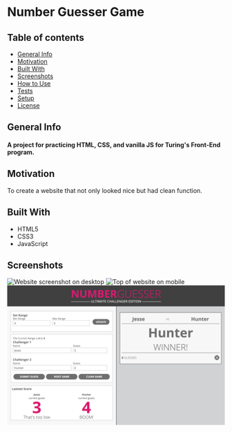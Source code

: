 # Number Guesser Game

## Table of contents
* [General Info](#Lynne's-Dog-Party)
* [Motivation](#Motivation)
* [Built With](#Built-With) 
* [Screenshots](#Screenshots)
* [How to Use](#How-to-Use)
* [Tests](#Tests)
* [Setup](#Setup)
* [License](#License)

## General Info

<h4>A project for practicing HTML, CSS, and vanilla JS for Turing's Front-End program.</h4>

## Motivation

To create a website that not only looked nice but had clean function.


## Built With

- HTML5
- CSS3
- JavaScript


## Screenshots

<img src="screencapture-file-Users-jessemaxim303-number-guesser-v2-index-html-2019-08-29-01_10_16.png" alt="Website screenshot on desktop">
<img src="screencapture-file-Users-jessemaxim303-number-guesser-v2-index-html-2019-08-29-01_10_55.png" alt="Top of website on mobile">
<img src="https://github.com/Jessmaxim303/number-guesser-v2/blob/master/images/screencapture-file-Users-jessemaxim303-number-guesser-v2-index-html-2019-08-29-01_11_36.png" alt="Website columns on mobile">


